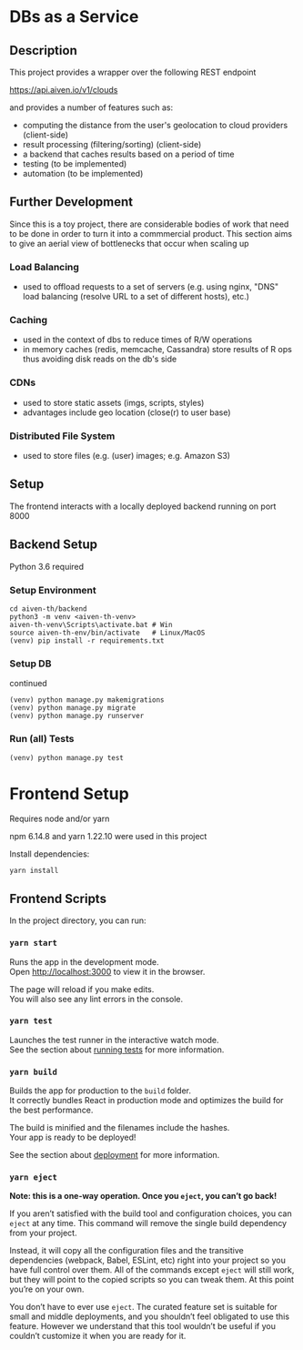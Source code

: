 # DBs as a Service

## Description

This project provides a wrapper over the following REST endpoint

https://api.aiven.io/v1/clouds

and provides a number of features such as:

- computing the distance from the user's geolocation to cloud providers (client-side)
- result processing (filtering/sorting) (client-side)
- a backend that caches results based on a period of time
- testing (to be implemented)
- automation (to be implemented)

## Further Development

Since this is a toy project, there are considerable bodies of work that need to be done in order to turn it into a commmercial product. This section aims
to give an aerial view of bottlenecks that occur when scaling up

### Load Balancing

- used to offload requests to a set of servers (e.g. using nginx, "DNS" load balancing (resolve URL to a set of different hosts), etc.)

### Caching

- used in the context of dbs to reduce times of R/W operations
- in memory caches (redis, memcache, Cassandra) store results of R ops thus avoiding disk reads on the db's side

### CDNs

- used to store static assets (imgs, scripts, styles)
- advantages include geo location (close(r) to user base)

### Distributed File System

- used to store files (e.g. (user) images; e.g. Amazon S3)

## Setup

The frontend interacts with a locally deployed backend running on port 8000

## Backend Setup

Python 3.6 required

### Setup Environment

```
cd aiven-th/backend
python3 -m venv <aiven-th-venv>
aiven-th-venv\Scripts\activate.bat # Win
source aiven-th-env/bin/activate   # Linux/MacOS
(venv) pip install -r requirements.txt
```

### Setup DB

continued

```
(venv) python manage.py makemigrations
(venv) python manage.py migrate
(venv) python manage.py runserver
```

### Run (all) Tests

```
(venv) python manage.py test
```

# Frontend Setup

Requires node and/or yarn

npm 6.14.8 and yarn 1.22.10 were used in this project

Install dependencies:

```
yarn install
```

## Frontend Scripts

In the project directory, you can run:

### `yarn start`

Runs the app in the development mode.\
Open [http://localhost:3000](http://localhost:3000) to view it in the browser.

The page will reload if you make edits.\
You will also see any lint errors in the console.

### `yarn test`

Launches the test runner in the interactive watch mode.\
See the section about [running tests](https://facebook.github.io/create-react-app/docs/running-tests) for more information.

### `yarn build`

Builds the app for production to the `build` folder.\
It correctly bundles React in production mode and optimizes the build for the best performance.

The build is minified and the filenames include the hashes.\
Your app is ready to be deployed!

See the section about [deployment](https://facebook.github.io/create-react-app/docs/deployment) for more information.

### `yarn eject`

**Note: this is a one-way operation. Once you `eject`, you can’t go back!**

If you aren’t satisfied with the build tool and configuration choices, you can `eject` at any time. This command will remove the single build dependency from your project.

Instead, it will copy all the configuration files and the transitive dependencies (webpack, Babel, ESLint, etc) right into your project so you have full control over them. All of the commands except `eject` will still work, but they will point to the copied scripts so you can tweak them. At this point you’re on your own.

You don’t have to ever use `eject`. The curated feature set is suitable for small and middle deployments, and you shouldn’t feel obligated to use this feature. However we understand that this tool wouldn’t be useful if you couldn’t customize it when you are ready for it.
